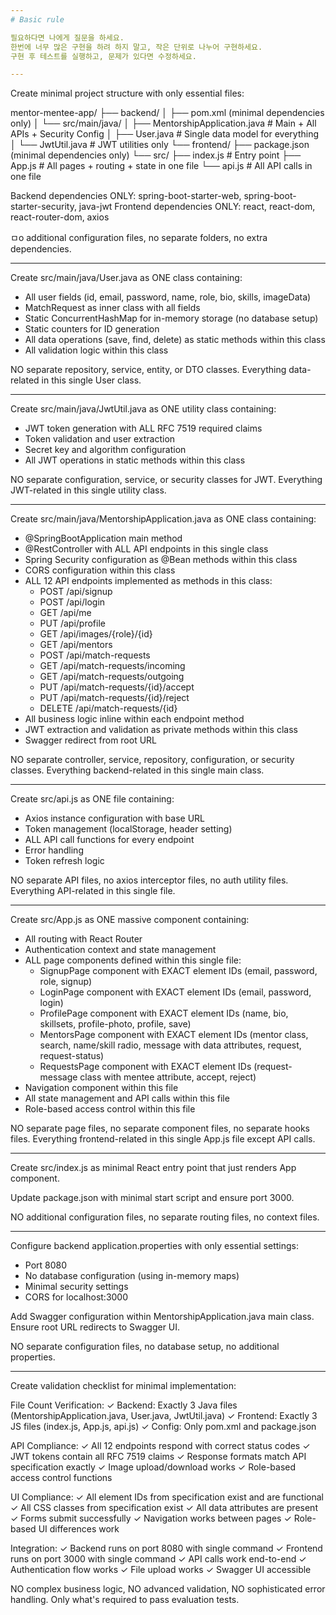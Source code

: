 ```yaml
---
# Basic rule

필요하다면 나에게 질문을 하세요.
한번에 너무 많은 구현을 하려 하지 말고, 작은 단위로 나누어 구현하세요.
구현 후 테스트를 실행하고, 문제가 있다면 수정하세요.

---
```


Create minimal project structure with only essential files:

mentor-mentee-app/
├── backend/
│   ├── pom.xml (minimal dependencies only)
│   └── src/main/java/
│       ├── MentorshipApplication.java  # Main + All APIs + Security Config
│       ├── User.java                   # Single data model for everything
│       └── JwtUtil.java                # JWT utilities only
└── frontend/
    ├── package.json (minimal dependencies only)
    └── src/
        ├── index.js                    # Entry point
        ├── App.js                      # All pages + routing + state in one file
        └── api.js                      # All API calls in one file

Backend dependencies ONLY: spring-boot-starter-web, spring-boot-starter-security, java-jwt
Frontend dependencies ONLY: react, react-dom, react-router-dom, axios

ㅁo additional configuration files, no separate folders, no extra dependencies.

---

Create src/main/java/User.java as ONE class containing:
- All user fields (id, email, password, name, role, bio, skills, imageData)
- MatchRequest as inner class with all fields
- Static ConcurrentHashMap for in-memory storage (no database setup)
- Static counters for ID generation
- All data operations (save, find, delete) as static methods within this class
- All validation logic within this class

NO separate repository, service, entity, or DTO classes.
Everything data-related in this single User class.

---

Create src/main/java/JwtUtil.java as ONE utility class containing:
- JWT token generation with ALL RFC 7519 required claims
- Token validation and user extraction
- Secret key and algorithm configuration
- All JWT operations in static methods within this class

NO separate configuration, service, or security classes for JWT.
Everything JWT-related in this single utility class.

---

Create src/main/java/MentorshipApplication.java as ONE class containing:
- @SpringBootApplication main method
- @RestController with ALL API endpoints in this single class
- Spring Security configuration as @Bean methods within this class
- CORS configuration within this class
- ALL 12 API endpoints implemented as methods in this class:
  * POST /api/signup
  * POST /api/login
  * GET /api/me
  * PUT /api/profile
  * GET /api/images/{role}/{id}
  * GET /api/mentors
  * POST /api/match-requests
  * GET /api/match-requests/incoming
  * GET /api/match-requests/outgoing
  * PUT /api/match-requests/{id}/accept
  * PUT /api/match-requests/{id}/reject
  * DELETE /api/match-requests/{id}
- All business logic inline within each endpoint method
- JWT extraction and validation as private methods within this class
- Swagger redirect from root URL

NO separate controller, service, repository, configuration, or security classes.
Everything backend-related in this single main class.

---

Create src/api.js as ONE file containing:
- Axios instance configuration with base URL
- Token management (localStorage, header setting)
- ALL API call functions for every endpoint
- Error handling
- Token refresh logic

NO separate API files, no axios interceptor files, no auth utility files.
Everything API-related in this single file.

---

Create src/App.js as ONE massive component containing:
- All routing with React Router
- Authentication context and state management
- ALL page components defined within this single file:
  * SignupPage component with EXACT element IDs (email, password, role, signup)
  * LoginPage component with EXACT element IDs (email, password, login)
  * ProfilePage component with EXACT element IDs (name, bio, skillsets, profile-photo, profile, save)
  * MentorsPage component with EXACT element IDs (mentor class, search, name/skill radio, message with data attributes, request, request-status)
  * RequestsPage component with EXACT element IDs (request-message class with mentee attribute, accept, reject)
- Navigation component within this file
- All state management and API calls within this file
- Role-based access control within this file

NO separate page files, no separate component files, no separate hooks files.
Everything frontend-related in this single App.js file except API calls.

---

Create src/index.js as minimal React entry point that just renders App component.

Update package.json with minimal start script and ensure port 3000.

NO additional configuration files, no separate routing files, no context files.

---

Configure backend application.properties with only essential settings:
- Port 8080
- No database configuration (using in-memory maps)
- Minimal security settings
- CORS for localhost:3000

Add Swagger configuration within MentorshipApplication.java main class.
Ensure root URL redirects to Swagger UI.

NO separate configuration files, no database setup, no additional properties.

---

Create validation checklist for minimal implementation:

File Count Verification:
✓ Backend: Exactly 3 Java files (MentorshipApplication.java, User.java, JwtUtil.java)
✓ Frontend: Exactly 3 JS files (index.js, App.js, api.js)
✓ Config: Only pom.xml and package.json

API Compliance:
✓ All 12 endpoints respond with correct status codes
✓ JWT tokens contain all RFC 7519 claims
✓ Response formats match API specification exactly
✓ Image upload/download works
✓ Role-based access control functions

UI Compliance:
✓ All element IDs from specification exist and are functional
✓ All CSS classes from specification exist
✓ All data attributes are present
✓ Forms submit successfully
✓ Navigation works between pages
✓ Role-based UI differences work

Integration:
✓ Backend runs on port 8080 with single command
✓ Frontend runs on port 3000 with single command
✓ API calls work end-to-end
✓ Authentication flow works
✓ File upload works
✓ Swagger UI accessible

NO complex business logic, NO advanced validation, NO sophisticated error handling.
Only what's required to pass evaluation tests.